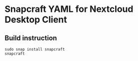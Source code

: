 # Snapcraft YAML for Nextcloud Desktop Client

## Build instruction

```
sudo snap install snapcraft
snapcraft
```
